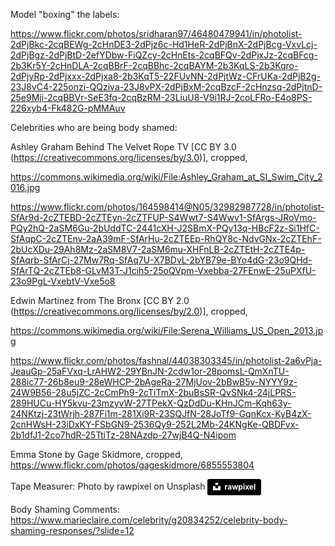 Model "boxing" the labels: 

https://www.flickr.com/photos/sridharan97/46480479941/in/photolist-2dPjBkc-2cqBEWg-2cHnDE3-2dPjz6c-Hd1HeR-2dPjBnX-2dPjBcg-VxvLcj-2dPjBgz-2dPjBtD-2efYDbw-FiQZcy-2cHnEts-2cqBFQv-2dPjxJz-2cqBFcg-2b3Kr5Y-2cHnDLA-2cqBBrF-2cqBBhc-2cqBAYM-2b3KqLS-2b3Kqro-2dPjyRp-2dPjxxx-2dPjxa8-2b3KqT5-22FUvNN-2dPjtWz-CFrUKa-2dPjB2g-23J8vC4-225onzi-QQziva-23J8vPX-2dPjBxM-2cqBzcF-2cHnzsq-2dPjtnD-25e9Mji-2cqBBVr-SeE3fq-2cqBzRM-23LiuU8-V9i1RJ-2coLFRo-E4o8PS-226xyb4-Fk482G-pMMAuv

Celebrities who are being body shamed:

Ashley Graham Behind The Velvet Rope TV [CC BY 3.0 (https://creativecommons.org/licenses/by/3.0)], cropped, 

https://commons.wikimedia.org/wiki/File:Ashley_Graham_at_SI_Swim_City_2016.jpg

https://www.flickr.com/photos/164598414@N05/32982987728/in/photolist-SfAr9d-2cZTEBD-2cZTEyn-2cZTFUP-S4Wwt7-S4Wwv1-SfArgs-JRoVmo-PQy2hQ-2aSM6Gu-2bUddTC-2441cXH-J2SBmX-PQy13q-HBcF2z-Si1HfC-SfAqpC-2cZTEnv-2aA39mF-SfArHu-2cZTEEp-RhQY8c-NdvGNx-2cZTEhF-2bUcXDu-29Ah8Mz-2aSM8V7-2aSM6mu-XHFnLB-2cZTEtH-2cZTE4p-SfAqrb-SfArCj-27Mw7Rq-SfAq7U-X7BDvL-2bYB79e-BYo4dG-23o9QHd-SfArTQ-2cZTEb8-GLvM3T-J1cih5-25oQVpm-Vxebba-27FEnwE-25uPXfU-23o9PgL-VxebtV-Vxe5o8

Edwin  Martinez from The Bronx [CC BY 2.0 (https://creativecommons.org/licenses/by/2.0)], cropped, 

https://commons.wikimedia.org/wiki/File:Serena_Williams_US_Open_2013.jpg


https://www.flickr.com/photos/fashnal/44038303345/in/photolist-2a6vPja-JeauGp-25aFVxq-LrAHW2-29YBnJN-2cdw1or-28pomsL-QmXnTU-288ic77-26b8eu9-28eWHCP-2bAgeRa-27MjUov-2bBwB5v-NYYY9z-24W9B56-28u5jZC-2cCmPh9-2cTiTmX-2buBsSR-QvSNk4-24jLPRS-289HUCu-HY5kvu-23mzyvW-27TPekX-QzDdDu-KHnJCm-Kqh63y-24NKtzj-23tWrjh-287Fi1m-281Xi9R-23SQJfN-28JoTf9-GqnKcx-KyB4zX-2cnHWsH-23iDxKY-FSbGN9-2536Qy9-252L2Mb-24KNgKe-QBDFvx-2b1dfJ1-2co7hdR-25TtiTz-28NAzdp-27wjB4Q-N4ipom

Emma Stone by Gage Skidmore, cropped, https://www.flickr.com/photos/gageskidmore/6855553804

Tape Measurer: Photo by rawpixel on Unsplash <a style="background-color:black;color:white;text-decoration:none;padding:4px 6px;font-family:-apple-system, BlinkMacSystemFont, &quot;San Francisco&quot;, &quot;Helvetica Neue&quot;, Helvetica, Ubuntu, Roboto, Noto, &quot;Segoe UI&quot;, Arial, sans-serif;font-size:12px;font-weight:bold;line-height:1.2;display:inline-block;border-radius:3px" href="https://unsplash.com/@rawpixel?utm_medium=referral&amp;utm_campaign=photographer-credit&amp;utm_content=creditBadge" target="_blank" rel="noopener noreferrer" title="Download free do whatever you want high-resolution photos from rawpixel"><span style="display:inline-block;padding:2px 3px"><svg xmlns="http://www.w3.org/2000/svg" style="height:12px;width:auto;position:relative;vertical-align:middle;top:-2px;fill:white" viewBox="0 0 32 32"><title>unsplash-logo</title><path d="M10 9V0h12v9H10zm12 5h10v18H0V14h10v9h12v-9z"></path></svg></span><span style="display:inline-block;padding:2px 3px">rawpixel</span></a> 

Body Shaming Comments: https://www.marieclaire.com/celebrity/g20834252/celebrity-body-shaming-responses/?slide=12
